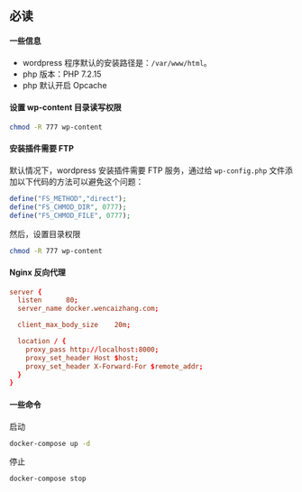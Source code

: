 
## 必读
#### 一些信息

+ wordpress 程序默认的安装路径是：`/var/www/html`。
+ php 版本：PHP 7.2.15
+ php 默认开启 Opcache

#### 设置 wp-content 目录读写权限

```bash
chmod -R 777 wp-content
```

#### 安装插件需要 FTP
默认情况下，wordpress 安装插件需要 FTP 服务，通过给 `wp-config.php` 文件添加以下代码的方法可以避免这个问题：

```php
define("FS_METHOD","direct");
define("FS_CHMOD_DIR", 0777);
define("FS_CHMOD_FILE", 0777);
```

然后，设置目录权限

```bash
chmod -R 777 wp-content
```

#### Nginx 反向代理

```conf
server {
  listen      80;
  server_name docker.wencaizhang.com;

  client_max_body_size    20m;

  location / {
    proxy_pass http://localhost:8000;
    proxy_set_header Host $host;
    proxy_set_header X-Forward-For $remote_addr;
  }
}
```

#### 一些命令

启动
```bash
docker-compose up -d
```

停止
```bash
docker-compose stop
```
